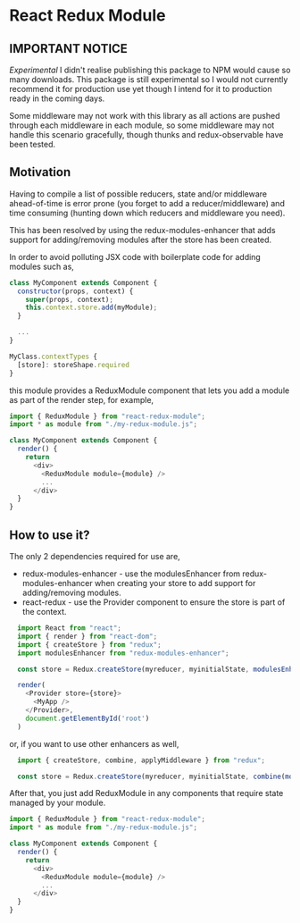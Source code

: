 # React Redux Module

## IMPORTANT NOTICE

*Experimental* I didn't realise publishing this package to NPM would cause so many downloads. This package is still experimental so I would not currently recommend it for production use yet though I intend for it to production ready in the coming days.

Some middleware may not work with this library as all actions are pushed through each middleware in each module, so some middleware may not handle this scenario gracefully, though thunks and redux-observable have been tested.

## Motivation

Having to compile a list of possible reducers, state and/or middleware ahead-of-time is
error prone (you forget to add a reducer/middleware) and time consuming (hunting
down which reducers and middleware you need).

This has been resolved by using the redux-modules-enhancer that adds support for
adding/removing modules after the store has been created.

In order to avoid polluting JSX code with boilerplate code for adding modules such as,

```javascript
class MyComponent extends Component {
  constructor(props, context) {
    super(props, context);
    this.context.store.add(myModule);
  }

  ...
}

MyClass.contextTypes {
  [store]: storeShape.required
}
```

this module provides a ReduxModule component that lets you add a module as part of
the render step, for example,

```javascript
import { ReduxModule } from "react-redux-module";
import * as module from "./my-redux-module.js";

class MyComponent extends Component {
  render() {
    return
      <div>
        <ReduxModule module={module} />
        ...
      </div>
  }
}
```

## How to use it?

The only 2 dependencies required for use are,
- redux-modules-enhancer - use the modulesEnhancer from redux-modules-enhancer when creating your store to add support for adding/removing modules.
- react-redux - use the Provider component to ensure the store is part of the context.

```javascript
  import React from "react";
  import { render } from "react-dom";
  import { createStore } from "redux";
  import modulesEnhancer from "redux-modules-enhancer";

  const store = Redux.createStore(myreducer, myinitialState, modulesEnhancer());

  render(
    <Provider store={store}>
      <MyApp />
    </Provider>,
    document.getElementById('root')
  )
```

or, if you want to use other enhancers as well,

```javascript
  import { createStore, combine, applyMiddleware } from "redux";

  const store = Redux.createStore(myreducer, myinitialState, combine(modulesEnhancer(), applyMiddleware(...)));
```

After that, you just add ReduxModule in any components that require state managed by your module.

```javascript
import { ReduxModule } from "react-redux-module";
import * as module from "./my-redux-module.js";

class MyComponent extends Component {
  render() {
    return
      <div>
        <ReduxModule module={module} />
        ...
      </div>
  }
}
```
